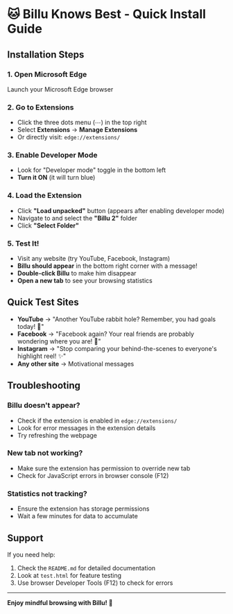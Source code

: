 # 🐱 Billu Knows Best - Quick Install Guide

## Installation Steps

### 1. Open Microsoft Edge
Launch your Microsoft Edge browser

### 2. Go to Extensions
- Click the three dots menu (⋯) in the top right
- Select **Extensions** → **Manage Extensions**
- Or directly visit: `edge://extensions/`

### 3. Enable Developer Mode
- Look for "Developer mode" toggle in the bottom left
- **Turn it ON** (it will turn blue)

### 4. Load the Extension
- Click **"Load unpacked"** button (appears after enabling developer mode)
- Navigate to and select the **"Billu 2"** folder
- Click **"Select Folder"**

### 5. Test It!
- Visit any website (try YouTube, Facebook, Instagram)
- **Billu should appear** in the bottom right corner with a message!
- **Double-click Billu** to make him disappear
- **Open a new tab** to see your browsing statistics

## Quick Test Sites

- **YouTube** → "Another YouTube rabbit hole? Remember, you had goals today! 🎯"
- **Facebook** → "Facebook again? Your real friends are probably wondering where you are! 👥"
- **Instagram** → "Stop comparing your behind-the-scenes to everyone's highlight reel! ✨"
- **Any other site** → Motivational messages

## Troubleshooting

### Billu doesn't appear?
- Check if the extension is enabled in `edge://extensions/`
- Look for error messages in the extension details
- Try refreshing the webpage

### New tab not working?
- Make sure the extension has permission to override new tab
- Check for JavaScript errors in browser console (F12)

### Statistics not tracking?
- Ensure the extension has storage permissions
- Wait a few minutes for data to accumulate

## Support

If you need help:
1. Check the `README.md` for detailed documentation
2. Look at `test.html` for feature testing
3. Use browser Developer Tools (F12) to check for errors

---

**Enjoy mindful browsing with Billu! 🐾**

